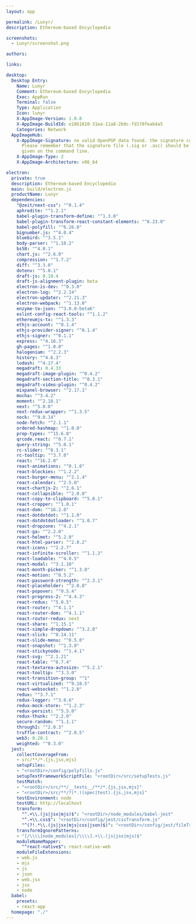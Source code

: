 ```yaml
---
layout: app

permalink: /Lunyr/
description: Ethereum-based Encyclopedia

screenshots:
  - Lunyr/screenshot.png

authors:

links:

desktop:
  Desktop Entry:
    Name: Lunyr
    Comment: Ethereum-based Encyclopedia
    Exec: AppRun
    Terminal: false
    Type: Application
    Icon: lunyr
    X-AppImage-Version: 1.0.0
    X-AppImage-BuildId: e1861810-31ea-11a8-2b0c-fd170feab4a5
    Categories: Network
  AppImageHub:
    X-AppImage-Signature: no valid OpenPGP data found. the signature could not be verified.
      Please remember that the signature file (.sig or .asc) should be the first file
      given on the command line.
    X-AppImage-Type: 2
    X-AppImage-Architecture: x86_64

electron:
  private: true
  description: Ethereum-based Encyclopedia
  main: build/electron.js
  productName: Lunyr
  dependencies:
    "@zeit/next-css": "^0.1.4"
    aphrodite: "^1.2.1"
    babel-plugin-transform-define: "^1.3.0"
    babel-plugin-transform-react-constant-elements: "^6.23.0"
    babel-polyfill: "^6.26.0"
    bignumber.js: "^4.0.4"
    bluebird: "^3.5.1"
    body-parser: "^1.18.2"
    bs58: "^4.0.1"
    chart.js: "^2.6.0"
    compression: "^1.7.2"
    diff: "^3.3.0"
    dotenv: "^5.0.1"
    draft-js: 0.10.4
    draft-js-alignment-plugin: beta
    electron-is-dev: "^0.3.0"
    electron-log: "^2.2.14"
    electron-updater: "^2.21.3"
    electron-webpack: "^1.13.0"
    enzyme-to-json: "^3.0.0-beta6"
    eslint-config-react-tools: "^1.1.2"
    ethereumjs-tx: "^1.3.3"
    ethjs-account: "^0.1.4"
    ethjs-provider-signer: "^0.1.4"
    ethjs-signer: "^0.1.1"
    express: "^4.16.3"
    gh-pages: "^1.0.0"
    halogenium: "^2.2.3"
    history: "^4.6.3"
    lodash: "^4.17.4"
    megadraft: 0.4.33
    megadraft-image-plugin: "^0.4.2"
    megadraft-section-title: "^0.3.1"
    megadraft-video-plugin: "^0.4.2"
    mixpanel-browser: "^2.17.1"
    mocha: "^3.4.2"
    moment: "^2.18.1"
    next: "^5.0.0"
    next-redux-wrapper: "^1.3.5"
    nock: "^9.0.14"
    node-fetch: "^2.1.1"
    ordered-hashmap: "^1.0.0"
    prop-types: "^15.6.0"
    qrcode.react: "^0.7.1"
    query-string: "^5.0.1"
    rc-slider: "^8.3.1"
    rc-tooltip: "^3.7.0"
    react: "^16.2.0"
    react-animations: "^0.1.0"
    react-blockies: "^1.2.2"
    react-burger-menu: "^2.1.4"
    react-calendar: "^2.5.0"
    react-chartjs-2: "^2.6.1"
    react-collapsible: "^2.0.0"
    react-copy-to-clipboard: "^5.0.1"
    react-cropper: "^1.0.1"
    react-dom: "^16.2.0"
    react-dotdotdot: "^1.1.0"
    react-dotdotdotloader: "^1.0.7"
    react-dropzone: "^4.2.1"
    react-ga: "^2.2.0"
    react-helmet: "^5.2.0"
    react-html-parser: "^2.0.2"
    react-icons: "^2.2.7"
    react-infinite-scroller: "^1.1.3"
    react-loadable: "^4.0.5"
    react-modal: "^3.1.10"
    react-month-picker: "^1.3.0"
    react-motion: "^0.5.2"
    react-password-strength: "^2.3.1"
    react-placeholder: "^2.0.0"
    react-popover: "^0.5.4"
    react-progress-2: "^4.4.3"
    react-redux: "^5.0.5"
    react-router: "^4.1.1"
    react-router-dom: "^4.1.1"
    react-router-redux: next
    react-share: "^1.15.1"
    react-simple-dropdown: "^3.2.0"
    react-slick: "^0.14.11"
    react-slide-menu: "^0.5.0"
    react-snapshot: "^1.3.0"
    react-stickynode: "^1.4.1"
    react-svg: "^2.1.21"
    react-table: "^6.7.4"
    react-textarea-autosize: "^5.2.1"
    react-tooltip: "^3.3.0"
    react-transition-group: "^1"
    react-virtualized: "^9.18.5"
    react-websocket: "^1.2.0"
    redux: "^3.7.1"
    redux-logger: "^3.0.6"
    redux-mock-store: "^1.2.3"
    redux-persist: "^5.5.0"
    redux-thunk: "^2.2.0"
    secure-random: "^1.1.1"
    through2: "^2.0.3"
    truffle-contract: "^2.0.5"
    web3: 0.20.1
    weighted: "^0.3.0"
  jest:
    collectCoverageFrom:
    - src/**/*.{js,jsx,mjs}
    setupFiles:
    - "<rootDir>/config/polyfills.js"
    setupTestFrameworkScriptFile: "<rootDir>/src/setupTests.js"
    testMatch:
    - "<rootDir>/src/**/__tests__/**/*.{js,jsx,mjs}"
    - "<rootDir>/src/**/?(*.)(spec|test).{js,jsx,mjs}"
    testEnvironment: node
    testURL: http://localhost
    transform:
      "^.+\\.(js|jsx|mjs)$": "<rootDir>/node_modules/babel-jest"
      "^.+\\.css$": "<rootDir>/config/jest/cssTransform.js"
      "^(?!.*\\.(js|jsx|mjs|css|json)$)": "<rootDir>/config/jest/fileTransform.js"
    transformIgnorePatterns:
    - "[/\\\\]node_modules[/\\\\].+\\.(js|jsx|mjs)$"
    moduleNameMapper:
      "^react-native$": react-native-web
    moduleFileExtensions:
    - web.js
    - mjs
    - js
    - json
    - web.jsx
    - jsx
    - node
  babel:
    presets:
    - react-app
  homepage: "./"
---
```

